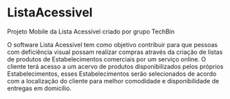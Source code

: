 # ListaAcessivel
Projeto Mobile da Lista Acessível criado por grupo TechBin

O software Lista Acessível tem como objetivo contribuir para que pessoas com deficiência visual possam realizar compras 
através da criação de listas de produtos de Estabelecimentos comerciais por um serviço online. O cliente terá 
acesso a um acervo de produtos disponibilizados pelos próprios Estabelecimentos, esses Estabelecimentos serão 
selecionados de acordo com a localização do cliente para melhor comodidade e disponibilidade de entregas em domicílio.
